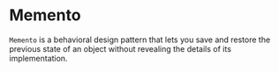 # Memento

`Memento` is a behavioral design pattern that lets you save and restore the previous state of an object without
revealing the details of its implementation.